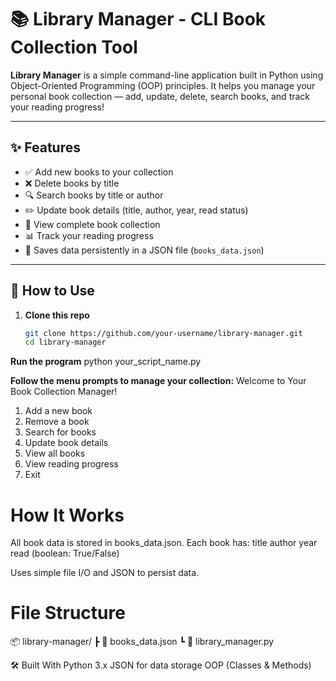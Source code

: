 # 📚 Library Manager - CLI Book Collection Tool

**Library Manager** is a simple command-line application built in Python using Object-Oriented Programming (OOP) principles. It helps you manage your personal book collection — add, update, delete, search books, and track your reading progress!

---

## ✨ Features

- ✅ Add new books to your collection  
- ❌ Delete books by title  
- 🔍 Search books by title or author  
- ✏️ Update book details (title, author, year, read status)  
- 📖 View complete book collection  
- 📊 Track your reading progress  
- 💾 Saves data persistently in a JSON file (`books_data.json`)  

---

## 🚀 How to Use

1. **Clone this repo**
   ```bash
   git clone https://github.com/your-username/library-manager.git
   cd library-manager

**Run the program**
python your_script_name.py

**Follow the menu prompts to manage your collection:**
Welcome to Your Book Collection Manager!
1. Add a new book
2. Remove a book
3. Search for books
4. Update book details
5. View all books
6. View reading progress
7. Exit


# How It Works

All book data is stored in books_data.json.
Each book has:
title
author
year
read (boolean: True/False)

Uses simple file I/O and JSON to persist data.

# File Structure
📦 library-manager/
 ┣ 📄 books_data.json
 ┗ 📄 library_manager.py 


🛠️ Built With
Python 3.x
JSON for data storage
OOP (Classes & Methods)
